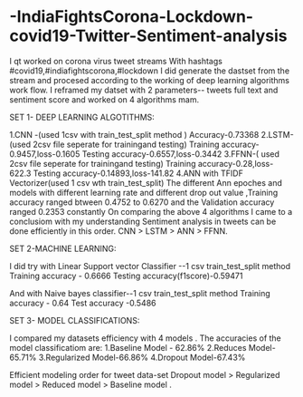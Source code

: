 # -IndiaFightsCorona-Lockdown-covid19-Twitter-Sentiment-analysis
 I qt worked on corona virus tweet streams With hashtags #covid19,#indiafightscorona,#lockdown 
 I did generate the dastset from the stream and procesed according to the working of deep learning algorithms work flow.
 I reframed my datset with 2 parameters-- tweets full text and sentiment score and worked on 4 algorithms mam.  
 
 
 SET 1- DEEP LEARNING ALGOTITHMS: 
 
 1.CNN -(used 1csv with train_test_split method ) Accuracy-0.73368 
 2.LSTM- (used 2csv file seperate for trainingand testing) Training accuracy-0.9457,loss-0.1605 Testing accuracy-0.6557,loss-0.3442 
 3.FFNN-( used 2csv file seperate for trainingand testing) Training accuracy-0.28,loss-622.3 Testing accuracy-0.14893,loss-141.82 
 4.ANN with TFIDF Vectorizer(used 1 csv wth train_test_split)
 The different Ann epoches and models with different learning rate and different drop out value ,Training accuracy ranged btween 0.4752 to
 0.6270 and the Validation accuracy ranged 0.2353 constantly
 On comparing the above 4 algorithms 
 I came to a conclusiom with my understanding Sentiment analysis in tweets can be done efficiently in this order. 
 CNN > LSTM > ANN > FFNN.  
 
 SET 2-MACHINE LEARNING:
 
 I did try with Linear Support vector Classifier --1 csv train_test_split method 
 Training accuracy - 0.6666 Testing accuracy(f1score)-0.59471  
 
 And with Naive bayes classifier--1 csv train_test_split method 
 Training accuracy - 0.64 Test accuracy -0.5486  
 
 SET 3- MODEL CLASSIFICATIONS: 
 
 I compared my datasets efficiency with 4 models . 
 The accuracies of the model classificatiom are: 
 1.Baseline Model - 62.86% 
 2.Reduces Model-65.71% 
 3.Regularized Model-66.86% 
 4.Dropout Model-67.43% 
 
 Efficient modeling order for tweet data-set 
 Dropout model > Regularized model > Reduced model > Baseline model .
